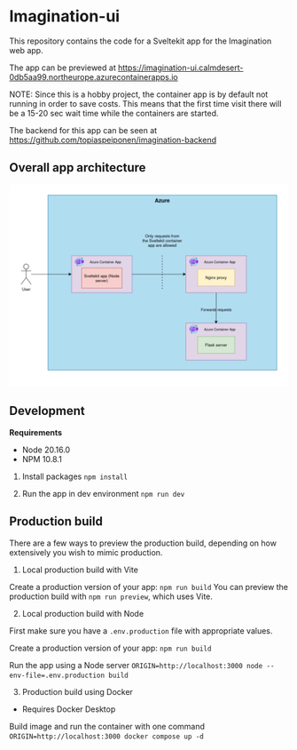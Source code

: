 # Imagination-ui

This repository contains the code for a Sveltekit app for the Imagination web app.

The app can be previewed at https://imagination-ui.calmdesert-0db5aa99.northeurope.azurecontainerapps.io

NOTE: Since this is a hobby project, the container app is by default not running in order to save costs. This means that the first time visit there will be a 15-20 sec wait time while the containers are started.

The backend for this app can be seen at https://github.com/topiaspeiponen/imagination-backend

## Overall app architecture

![screenshot](docs/architecture.png)

## Development

**Requirements**

- Node 20.16.0
- NPM 10.8.1

1. Install packages
```npm install```

2. Run the app in dev environment
```npm run dev```

## Production build

There are a few ways to preview the production build, depending on how extensively you wish to mimic production.

1. Local production build with Vite

Create a production version of your app:
```npm run build```
You can preview the production build with `npm run preview`, which uses Vite.

2. Local production build with Node

First make sure you have a ```.env.production``` file with appropriate values.

Create a production version of your app:
```npm run build```

Run the app using a Node server
```ORIGIN=http://localhost:3000 node --env-file=.env.production build```

3. Production build using Docker
- Requires Docker Desktop

Build image and run the container with one command
```ORIGIN=http://localhost:3000 docker compose up -d```
